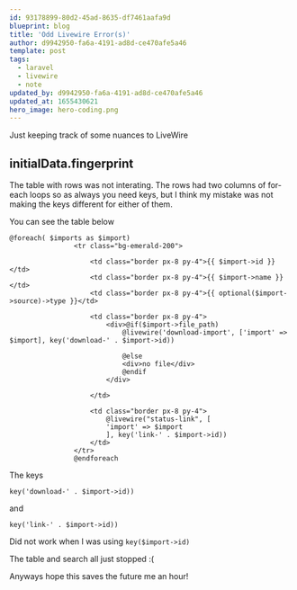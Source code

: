 ```yaml
---
id: 93178899-80d2-45ad-8635-df7461aafa9d
blueprint: blog
title: 'Odd Livewire Error(s)'
author: d9942950-fa6a-4191-ad8d-ce470afe5a46
template: post
tags:
  - laravel
  - livewire
  - note
updated_by: d9942950-fa6a-4191-ad8d-ce470afe5a46
updated_at: 1655430621
hero_image: hero-coding.png
---
```

Just keeping track of some nuances to LiveWire

## initialData.fingerprint

The table with rows was not interating. The rows had two columns of for-each loops so
as always you need keys, but I think my mistake was not making the keys different
for either of them.

You can see the table below

```
@foreach( $imports as $import)
                <tr class="bg-emerald-200">

                    <td class="border px-8 py-4">{{ $import->id }}</td>
                    <td class="border px-8 py-4">{{ $import->name }}</td>
                    <td class="border px-8 py-4">{{ optional($import->source)->type }}</td>

                    <td class="border px-8 py-4">
                        <div>@if($import->file_path)
                            @livewire('download-import', ['import' => $import], key('download-' . $import->id))

                            @else
                            <div>no file</div>
                            @endif
                        </div>

                    </td>

                    <td class="border px-8 py-4">
                        @livewire("status-link", [
                        'import' => $import
                        ], key('link-' . $import->id))
                    </td>
                </tr>
                @endforeach
```

The keys

```
key('download-' . $import->id))
```

and

```
key('link-' . $import->id))
```

Did not work when I was using `key($import->id)`

The table and search all just stopped :(

Anyways hope this saves the future me an hour!
